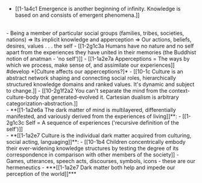 - [[1-1a4c1 Emergence is another beginning of infinity. Knowledge is based on and consists of emergent phenomena.]]
<br>
- Being a member of particular social groups (families, tribes, societies, nations) ⇒ Its implicit knowledge and apperception ⇒ Our actions, beliefs, desires, values . . . the self
  - [[1-2g1c3a Humans have no nature and no self apart from the experiences they have united in their memories (the Buddhist notion of anatman - 'no self')]]
  - [[1-1a2e7a Apperceptions = The ways by which we process, make sense of, and assimilate our experiences]] #develop *[Culture affects our apperceptions?]*
    - [[10-1c Culture is an abstract network shaping and connecting social roles, hierarchically structured knowledge domains and ranked values. It's dynamic and subject to change.]]
      - [[10-2g1f2a2 You can't separate the mind from the context-culture-body that generated-evolved it. Cartesian dualism is arbitrary categorization-abstraction.]]
<br>
- **[[1-1a2e6a The dark matter of mind is multilayered, differentially manifested, and variously derived from the experiences of living]]**:
  - [[1-2g1c3c Self = A sequence of experiences ('recursive definition of the self')]]
<br>
- **[[1-1a2e7 Culture is the individual dark matter acquired from culturing, social acting, languaging]]**:
  - [[10-1b4 Children concentrically embody their ever-widening knowledge structures by testing the degree of its correspondence in comparison with other members of the society]]
    - Games, utterances, speech acts, discourses, symbols, icons - these are our hermeneutics
      - ***[[1-1a2e7 Dark matter both help and impede our perception of the world]]***